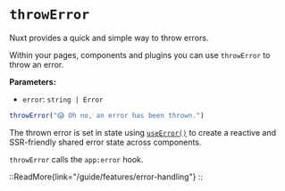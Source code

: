 # `throwError`

Nuxt provides a quick and simple way to throw errors.

Within your pages, components and plugins you can use `throwError` to throw an error.

**Parameters:**

- `error`: `string | Error`

```js
throwError("😱 Oh no, an error has been thrown.")
```

The thrown error is set in state using [`useError()`](/api/composables/use-error) to create a reactive and SSR-friendly shared error state across components.

`throwError` calls the `app:error` hook.

::ReadMore{link="/guide/features/error-handling"}
::
